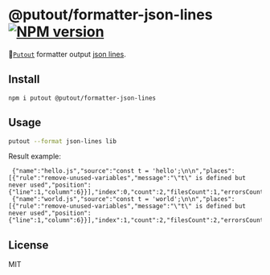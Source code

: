 # @putout/formatter-json-lines [![NPM version][NPMIMGURL]][NPMURL]

[NPMIMGURL]: https://img.shields.io/npm/v/@putout/formatter-json-lines.svg?style=flat&longCache=true
[NPMURL]: https://npmjs.org/package/@putout/formatter-json-lines "npm"

🐊[`Putout`](https://github.com/coderaiser/putout) formatter output [json lines](https://jsonlines.org/).

## Install

```
npm i putout @putout/formatter-json-lines
```

## Usage

```sh
putout --format json-lines lib
```

Result example:

```
 {"name":"hello.js","source":"const t = 'hello';\n\n","places":[{"rule":"remove-unused-variables","message":"\"t\" is defined but never used","position":{"line":1,"column":6}}],"index":0,"count":2,"filesCount":1,"errorsCount":1}
 {"name":"world.js","source":"const t = 'world';\n\n","places":[{"rule":"remove-unused-variables","message":"\"t\" is defined but never used","position":{"line":1,"column":6}}],"index":1,"count":2,"filesCount":2,"errorsCount":2}
```

## License

MIT
